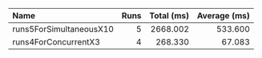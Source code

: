 
|Name|Runs|Total (ms)|Average (ms)|
|:--|--:|--:|--:|
|runs5ForSimultaneousX10|5|2668.002|533.600|
|runs4ForConcurrentX3|4|268.330|67.083|


